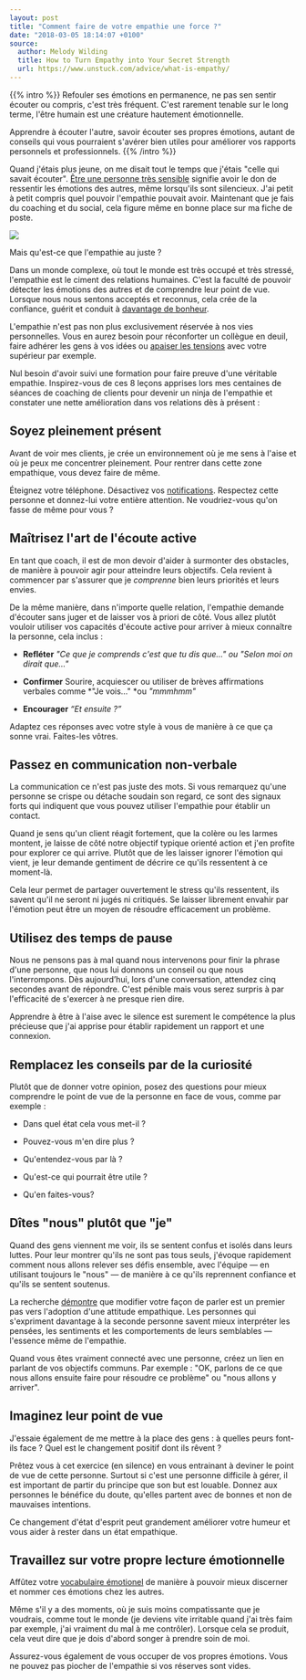 ```yaml
---
layout: post
title: "Comment faire de votre empathie une force ?"
date: "2018-03-05 18:14:07 +0100"
source:
  author: Melody Wilding
  title: How to Turn Empathy into Your Secret Strength
  url: https://www.unstuck.com/advice/what-is-empathy/
---
```


{{% intro %}}
Refouler ses émotions en permanence, ne pas sen sentir écouter ou compris, c'est très fréquent. C'est rarement tenable sur le long terme, l'être humain est une créature hautement émotionnelle.

Apprendre à écouter l'autre, savoir écouter ses propres émotions, autant de conseils qui vous pourraient s'avérer bien utiles pour améliorer vos rapports personnels et professionnels.
{{% /intro %}}

Quand j'étais plus jeune, on me disait tout le temps que j'étais "celle qui savait écouter". [Être une personne très sensible](http://melodywilding.com/highly-sensitive-person-10-ways-tell/) signifie avoir le don de ressentir les émotions des autres, même lorsqu'ils sont silencieux. J'ai petit à petit compris quel pouvoir l'empathie pouvait avoir. Maintenant que je fais du coaching et du social, cela figure même en bonne place sur ma fiche de poste.

![](//cdn.shopify.com/s/files/1/0838/5825/files/empathy_large.jpg?v=1516235057)

Mais qu'est-ce que l'empathie au juste ?

Dans un monde complexe, où tout le monde est très occupé et très stressé, l'empathie est le ciment des relations humaines. C'est la faculté de pouvoir détecter les émotions des autres et de comprendre leur point de vue. Lorsque nous nous sentons acceptés et reconnus, cela crée de la confiance, guérit et conduit à [davantage de bonheur](https://greatergood.berkeley.edu/article/item/six_habits_of_highly_empathic_people1).

L'empathie n'est pas non plus exclusivement réservée à nos vies personnelles. Vous en aurez besoin pour réconforter un collègue en deuil, faire adhérer les gens à vos idées ou [apaiser les tensions](https://www.unstuck.com/advice/escape-drama-triangle/) avec votre supérieur par exemple.

Nul besoin d'avoir suivi une formation pour faire preuve d'une véritable empathie. Inspirez-vous de ces 8 leçons apprises lors mes centaines de séances de coaching de clients pour devenir un ninja de l'empathie et constater une nette amélioration dans vos relations dès à présent :

## Soyez pleinement présent

Avant de voir mes clients, je crée un environnement où je me sens à l'aise et où je peux me concentrer pleinement. Pour rentrer dans cette zone empathique, vous devez faire de même.

Éteignez votre téléphone. Désactivez vos [notifications](https://www.unstuck.com/advice/schedule-your-freedom/).
Respectez cette personne et donnez-lui votre entière attention. 
Ne voudriez-vous qu'on fasse de même pour vous ?

## Maîtrisez l'art de l'écoute active

En tant que coach, il est de mon devoir d'aider à surmonter des obstacles, de manière à pouvoir agir pour atteindre leurs objectifs. Cela revient à commencer par s'assurer que je _comprenne_ bien leurs priorités et leurs envies.

De la même manière, dans n'importe quelle relation, l'empathie demande d'écouter sans juger et de laisser vos à priori de côté. Vous allez plutôt vouloir utiliser vos capacités d'écoute active pour arriver à mieux connaître la personne, cela inclus :

- **Refléter**
*"Ce que je comprends c'est que tu dis que…"  ou "Selon moi on dirait que…"*

- **Confirmer**
Sourire, acquiescer ou utiliser de brèves affirmations verbales comme *"Je vois…" *ou *"mmmhmm"*

- **Encourager**
*“Et ensuite ?”*

Adaptez ces réponses avec votre style à vous de manière à ce que ça sonne vrai. Faites-les vôtres.

## Passez en communication non-verbale

La communication ce n'est pas juste des mots. Si vous remarquez qu'une personne se crispe ou détache soudain son regard, ce sont des signaux forts qui indiquent que vous pouvez utiliser l'empathie pour établir un contact.

Quand je sens qu'un client réagit fortement, que la colère ou les larmes montent, je laisse de côté notre objectif typique orienté action et j'en profite pour explorer ce qui arrive. Plutôt que de les laisser ignorer l'émotion qui vient, je leur demande gentiment de décrire ce qu'ils ressentent à ce moment-là.

Cela leur permet de partager ouvertement le stress qu'ils ressentent, ils savent qu'il ne seront ni jugés ni critiqués. Se laisser librement envahir par l'émotion peut être un moyen de résoudre efficacement un problème.

## Utilisez des temps de pause

Nous ne pensons pas à mal quand nous intervenons pour finir la phrase d'une personne, que nous lui donnons un conseil ou que nous l'interrompons. Dès aujourd’hui, lors d'une conversation, attendez cinq secondes avant de répondre. C'est pénible mais vous serez surpris à par l'efficacité de s'exercer à ne presque rien dire.

Apprendre à être à l'aise avec le silence est surement le compétence la plus précieuse que j'ai apprise pour établir rapidement un rapport et une connexion.

## Remplacez les conseils par de la curiosité

Plutôt que de donner votre opinion, posez des questions pour mieux comprendre le point de vue de la personne en face de vous, comme par exemple :

- Dans quel état cela vous met-il ?

- Pouvez-vous m'en dire plus ?

- Qu'entendez-vous par là ?

- Qu'est-ce qui pourrait être utile ?

- Qu'en faites-vous?

## Dîtes "nous" plutôt que "je"

Quand des gens viennent me voir, ils se sentent confus et isolés dans leurs luttes. Pour leur montrer qu'ils ne sont pas tous seuls, j'évoque rapidement comment nous allons relever ses défis ensemble, avec l'équipe — en utilisant toujours le "nous" — de manière à ce qu'ils reprennent confiance et qu'ils se sentent soutenus.

La recherche [démontre](https://hbr.org/2015/03/if-you-want-to-be-the-boss-say-we-not-i) que modifier votre façon de parler est un premier pas vers l'adoption d'une attitude empathique. Les personnes qui s'expriment davantage à la seconde personne savent mieux interpréter les pensées, les sentiments et les comportements de leurs semblables — l'essence même de l'empathie.

Quand vous êtes vraiment connecté avec une personne, créez un lien en parlant de vos objectifs communs. Par exemple : "OK, parlons de ce que nous allons ensuite faire pour résoudre ce problème" ou "nous allons y arriver".

## Imaginez leur point de vue

J'essaie également de me mettre à la place des gens : à quelles peurs font-ils face ? Quel est le changement positif dont ils rêvent ?

Prêtez vous à cet exercice (en silence) en vous entrainant à deviner le point de vue de cette personne. Surtout si c'est une personne difficile à gérer, il est important de partir du principe que son but est louable. Donnez aux personnes le bénéfice du doute, qu'elles partent avec de bonnes et non de mauvaises intentions.

Ce changement d'état d'esprit peut grandement améliorer votre humeur et vous aider à rester dans un état empathique.

## Travaillez sur votre propre lecture émotionnelle

Affûtez votre [vocabulaire émotionel](http://melodywilding.com/control-stress-and-feel-less-anxious-with-emotional-labeling-free-toolkit/) de manière à pouvoir mieux discerner et nommer ces émotions chez les autres.

Même s'il y a des moments, où je suis moins compatissante que je voudrais, comme tout le monde (je deviens vite irritable quand j'ai très faim par exemple, j'ai vraiment du mal à me contrôler). Lorsque cela se produit, cela veut dire que je dois d'abord songer à prendre soin de moi.

Assurez-vous également de vous occuper de vos propres émotions. Vous ne pouvez pas piocher de l'empathie si vos réserves sont vides.
